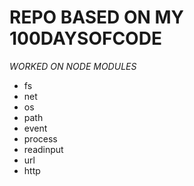 # REPO BASED ON MY 100DAYSOFCODE

 *WORKED ON NODE MODULES*
 - fs
 - net
 - os
 - path
 - event
 - process
 - readinput
 - url
 - http
